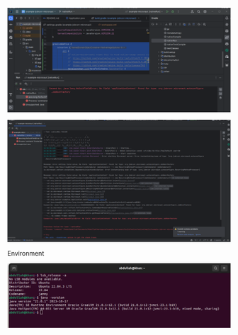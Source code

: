 

![Screenshot from 2024-01-15 16-24-16.png](references%2FScreenshot%20from%202024-01-15%2016-24-16.png)


![Screenshot from 2024-01-15 16-39-34.png](references%2FScreenshot%20from%202024-01-15%2016-39-34.png)

Environment

![Screenshot from 2024-01-15 16-43-07.png](references%2FScreenshot%20from%202024-01-15%2016-43-07.png)